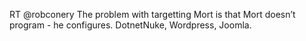 <!--
id: 900719658
link: http://kevinisom.info/post/900719658/rt-robconery-the-problem-with-targetting-mort-is
slug: rt-robconery-the-problem-with-targetting-mort-is
date: Wed Aug 04 2010 13:56:19 GMT+1200 (NZST)
raw: {"blog_name":"kevinisom","id":900719658,"post_url":"http://kevinisom.info/post/900719658/rt-robconery-the-problem-with-targetting-mort-is","slug":"rt-robconery-the-problem-with-targetting-mort-is","type":"text","date":"2010-08-04 01:56:19 GMT","timestamp":1280886979,"state":"published","format":"html","reblog_key":"E0mBmX9l","tags":[],"short_url":"http://tmblr.co/Zw68Yyrh_Gg","highlighted":[],"feed_item":"http://twitter.com/kev_nz/statuses/20247879353","from_feed_id":"650289","note_count":0,"title":null,"body":"<p>RT @robconery The problem with targetting Mort is that Mort doesn&#8217;t program - he configures. DotnetNuke, Wordpress, Joomla.</p>"}
publish: 2010-08-04
tags: 
title: null
-->


RT @robconery The problem with targetting Mort is that Mort doesn’t
program - he configures. DotnetNuke, Wordpress, Joomla.


